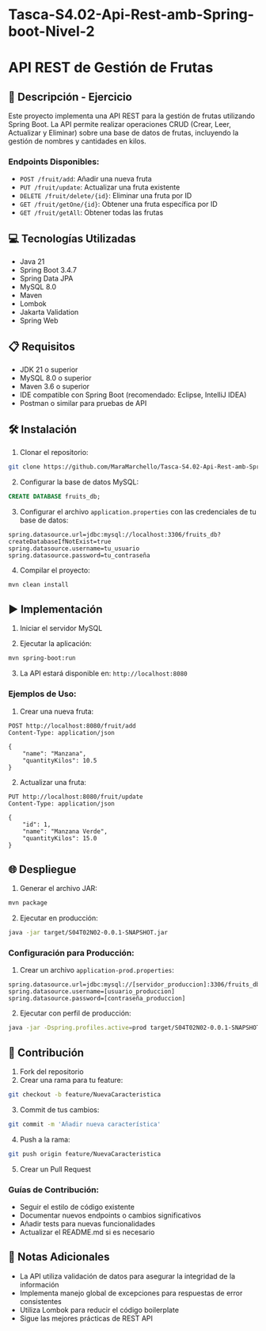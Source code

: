 # Tasca-S4.02-Api-Rest-amb-Spring-boot-Nivel-2

# API REST de Gestión de Frutas

## 📄 Descripción - Ejercicio

Este proyecto implementa una API REST para la gestión de frutas utilizando Spring Boot. La API permite realizar operaciones CRUD (Crear, Leer, Actualizar y Eliminar) sobre una base de datos de frutas, incluyendo la gestión de nombres y cantidades en kilos.

### Endpoints Disponibles:
- `POST /fruit/add`: Añadir una nueva fruta
- `PUT /fruit/update`: Actualizar una fruta existente
- `DELETE /fruit/delete/{id}`: Eliminar una fruta por ID
- `GET /fruit/getOne/{id}`: Obtener una fruta específica por ID
- `GET /fruit/getAll`: Obtener todas las frutas

## 💻 Tecnologías Utilizadas

- Java 21
- Spring Boot 3.4.7
- Spring Data JPA
- MySQL 8.0
- Maven
- Lombok
- Jakarta Validation
- Spring Web

## 📋 Requisitos

- JDK 21 o superior
- MySQL 8.0 o superior
- Maven 3.6 o superior
- IDE compatible con Spring Boot (recomendado: Eclipse, IntelliJ IDEA)
- Postman o similar para pruebas de API

## 🛠️ Instalación

1. Clonar el repositorio:
```bash
git clone https://github.com/MaraMarchello/Tasca-S4.02-Api-Rest-amb-Spring-boot-Nivel-2
```

2. Configurar la base de datos MySQL:
```sql
CREATE DATABASE fruits_db;
```

3. Configurar el archivo `application.properties` con las credenciales de tu base de datos:
```properties
spring.datasource.url=jdbc:mysql://localhost:3306/fruits_db?createDatabaseIfNotExist=true
spring.datasource.username=tu_usuario
spring.datasource.password=tu_contraseña
```

4. Compilar el proyecto:
```bash
mvn clean install
```

## ▶️ Implementación

1. Iniciar el servidor MySQL

2. Ejecutar la aplicación:
```bash
mvn spring-boot:run
```

3. La API estará disponible en: `http://localhost:8080`

### Ejemplos de Uso:

1. Crear una nueva fruta:
```http
POST http://localhost:8080/fruit/add
Content-Type: application/json

{
    "name": "Manzana",
    "quantityKilos": 10.5
}
```

2. Actualizar una fruta:
```http
PUT http://localhost:8080/fruit/update
Content-Type: application/json

{
    "id": 1,
    "name": "Manzana Verde",
    "quantityKilos": 15.0
}
```

## 🌐 Despliegue

1. Generar el archivo JAR:
```bash
mvn package
```

2. Ejecutar en producción:
```bash
java -jar target/S04T02N02-0.0.1-SNAPSHOT.jar
```

### Configuración para Producción:

1. Crear un archivo `application-prod.properties`:
```properties
spring.datasource.url=jdbc:mysql://[servidor_produccion]:3306/fruits_db
spring.datasource.username=[usuario_produccion]
spring.datasource.password=[contraseña_produccion]
```

2. Ejecutar con perfil de producción:
```bash
java -jar -Dspring.profiles.active=prod target/S04T02N02-0.0.1-SNAPSHOT.jar
```

## 🤝 Contribución

1. Fork del repositorio
2. Crear una rama para tu feature:
```bash
git checkout -b feature/NuevaCaracteristica
```
3. Commit de tus cambios:
```bash
git commit -m 'Añadir nueva característica'
```
4. Push a la rama:
```bash
git push origin feature/NuevaCaracteristica
```
5. Crear un Pull Request

### Guías de Contribución:

- Seguir el estilo de código existente
- Documentar nuevos endpoints o cambios significativos
- Añadir tests para nuevas funcionalidades
- Actualizar el README.md si es necesario

## 📝 Notas Adicionales

- La API utiliza validación de datos para asegurar la integridad de la información
- Implementa manejo global de excepciones para respuestas de error consistentes
- Utiliza Lombok para reducir el código boilerplate
- Sigue las mejores prácticas de REST API 
